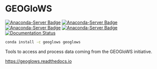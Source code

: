 # GEOGloWS
[![Anaconda-Server Badge](https://anaconda.org/geoglows/geoglows/badges/version.svg)](https://anaconda.org/geoglows/geoglows)
[![Anaconda-Server Badge](https://anaconda.org/geoglows/geoglows/badges/latest_release_date.svg)](https://anaconda.org/geoglows/geoglows)
[![Anaconda-Server Badge](https://anaconda.org/geoglows/geoglows/badges/installer/conda.svg)](https://conda.anaconda.org/rileyhales)
[![Anaconda-Server Badge](https://anaconda.org/geoglows/geoglows/badges/downloads.svg)](https://anaconda.org/geoglows/geoglows)
[![Documentation Status](https://readthedocs.org/projects/geoglows/badge/?version=latest)](https://geoglows.readthedocs.io/en/latest/?badge=latest)

```bash
conda install -c geoglows geoglows
```
Tools to access and process data coming from the GEOGloWS initiative.

https://geoglows.readthedocs.io